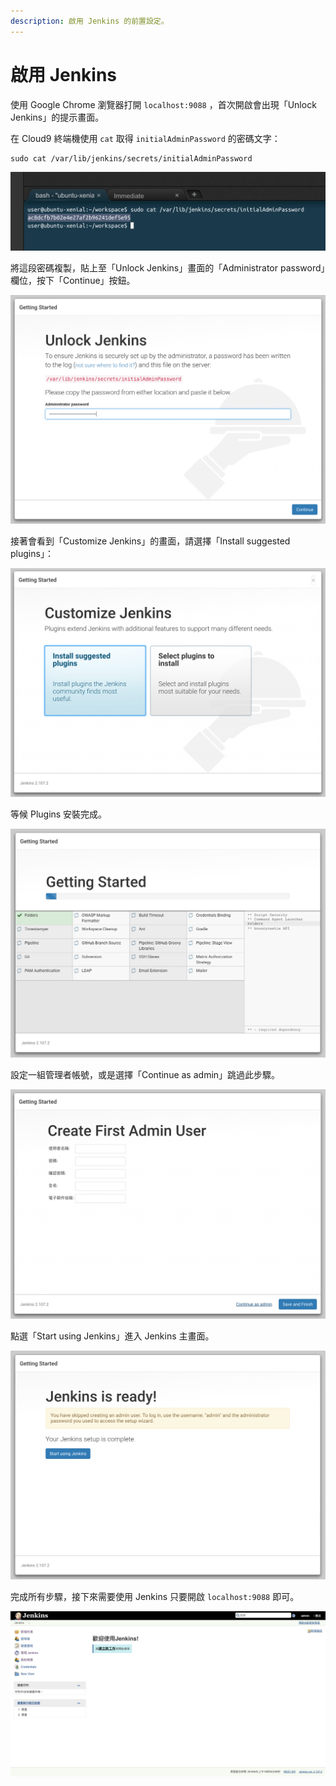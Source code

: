 ```yaml
---
description: 啟用 Jenkins 的前置設定。
---
```


# 啟用 Jenkins

使用 Google Chrome 瀏覽器打開 `localhost:9088` ，首次開啟會出現「Unlock Jenkins」的提示畫面。

在 Cloud9 終端機使用 `cat` 取得 `initialAdminPassword` 的密碼文字：

```text
sudo cat /var/lib/jenkins/secrets/initialAdminPassword
```

![](.gitbook/assets/image%20%286%29.png)

將這段密碼複製，貼上至「Unlock Jenkins」畫面的「Administrator password」欄位，按下「Continue」按鈕。

![](.gitbook/assets/image%20%2821%29.png)

接著會看到「Customize Jenkins」的畫面，請選擇「Install suggested plugins」：

![](.gitbook/assets/image%20%2829%29.png)

等候 Plugins 安裝完成。

![](.gitbook/assets/image%20%2811%29.png)

設定一組管理者帳號，或是選擇「Continue as admin」跳過此步驟。

![](.gitbook/assets/image%20%287%29.png)

點選「Start using Jenkins」進入 Jenkins 主畫面。

![](.gitbook/assets/image%20%2842%29.png)

完成所有步驟，接下來需要使用 Jenkins 只要開啟 `localhost:9088` 即可。

![](.gitbook/assets/image%20%288%29.png)



